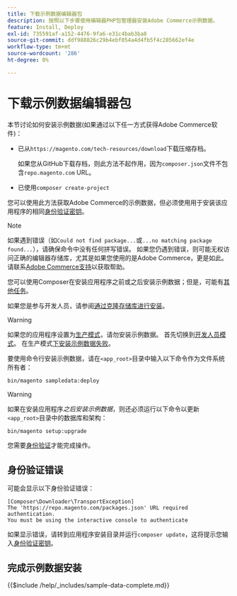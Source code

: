 ```yaml
---
title: 下载示例数据编辑器包
description: 按照以下步骤使用编辑器PHP包管理器安装Adobe Commerce示例数据。
feature: Install, Deploy
exl-id: 735591af-a152-4476-9fa6-e31c4bab3ba8
source-git-commit: ddf988826c29b4ebf054a4d4fb5f4c285662ef4e
workflow-type: tm+mt
source-wordcount: '286'
ht-degree: 0%

---
```


# 下载示例数据编辑器包

本节讨论如何安装示例数据(如果通过以下任一方式获得Adobe Commerce软件)：

* 已从`https://magento.com/tech-resources/download`下载压缩存档。

  如果您从GitHub下载存档，则此方法不起作用，因为`composer.json`文件不包含`repo.magento.com` URL。

* 已使用`composer create-project`

您可以使用此方法获取Adobe Commerce的示例数据，但必须使用用于安装该应用程序的相同[身份验证密钥](../prerequisites/authentication-keys.md)。

>[!NOTE]
>
>如果遇到错误（如`Could not find package...`或`...no matching package found...`），请确保命令中没有任何拼写错误。 如果您仍遇到错误，则可能无权访问正确的编辑器存储库，尤其是如果您使用的是Adobe Commerce，更是如此。 请联系[Adobe Commerce支持](https://support.magento.com/hc/en-us)以获取帮助。

您可以使用Composer在安装应用程序之前或之后安装示例数据；但是，可能有[其他任务](remove-or-update.md)。

如果您是参与开发人员，请参阅[通过克隆存储库进行安装](git-repositories.md)。

>[!WARNING]
>
>如果您的应用程序设置为[生产模式](../../configuration/bootstrap/application-modes.md#production-mode)，请勿安装示例数据。 首先切换到[开发人员模式](../../configuration/bootstrap/application-modes.md#developer-mode)。 在生产模式[下安装示例数据失败](https://support.magento.com/hc/en-us/articles/360033824571#symptom-production-mode-trouble-samp-prod-)。

要使用命令行安装示例数据，请在`<app_root>`目录中输入以下命令作为文件系统所有者：

```bash
bin/magento sampledata:deploy
```

>[!WARNING]
>
>如果在安装应用程序&#x200B;_之后安装示例数据_，则还必须运行以下命令以更新`<app_root>`目录中的数据库和架构：

```bash
bin/magento setup:upgrade
```

您需要[身份验证](../prerequisites/authentication-keys.md)才能完成操作。

## 身份验证错误

可能会显示以下身份验证错误：

```terminal
[Composer\Downloader\TransportException]
The 'https://repo.magento.com/packages.json' URL required authentication.
You must be using the interactive console to authenticate
```

如果显示错误，请转到应用程序安装目录并运行`composer update`，这将提示您输入[身份验证密钥](../prerequisites/authentication-keys.md)。

## 完成示例数据安装

{{$include /help/_includes/sample-data-complete.md}}
